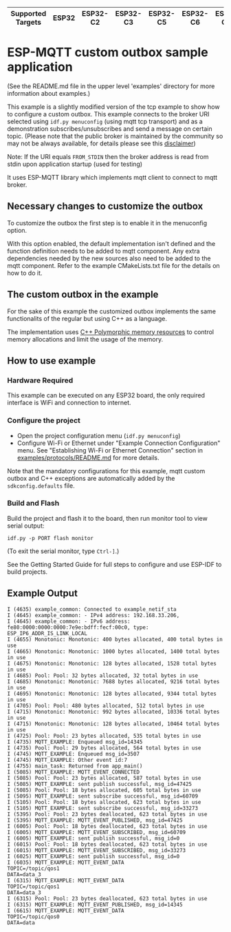 | Supported Targets | ESP32 | ESP32-C2 | ESP32-C3 | ESP32-C5 | ESP32-C6 | ESP32-C61 | ESP32-H2 | ESP32-P4 | ESP32-S2 | ESP32-S3 |
| ----------------- | ----- | -------- | -------- | -------- | -------- | --------- | -------- | -------- | -------- | -------- |

# ESP-MQTT custom outbox sample application 
(See the README.md file in the upper level 'examples' directory for more information about examples.)

This example is a slightly modified version of the tcp example to show how to configure a custom outbox.
This example connects to the broker URI selected using `idf.py menuconfig` (using mqtt tcp transport) and as a demonstration subscribes/unsubscribes and send a message on certain topic.
(Please note that the public broker is maintained by the community so may not be always available, for details please see this [disclaimer](https://iot.eclipse.org/getting-started/#sandboxes))

Note: If the URI equals `FROM_STDIN` then the broker address is read from stdin upon application startup (used for testing)

It uses ESP-MQTT library which implements mqtt client to connect to mqtt broker.

## Necessary changes to customize the outbox

To customize the outbox the first step is to enable it in the menuconfig option. 

With this option enabled, the default implementation isn't defined and the function definition needs to be added to mqtt component. 
Any extra dependencies needed by the new sources also need to be added to the mqtt component. Refer to the example CMakeLists.txt file
for the details on how to do it. 

## The custom outbox in the example

For the sake of this example the customized outbox implements the same functionalits of the regular but using C++ as a language. 

The implementation uses [C++ Polymorphic memory resources]() to control memory allocations and limit the usage of the memory. 

## How to use example

### Hardware Required

This example can be executed on any ESP32 board, the only required interface is WiFi and connection to internet.

### Configure the project

* Open the project configuration menu (`idf.py menuconfig`)
* Configure Wi-Fi or Ethernet under "Example Connection Configuration" menu. See "Establishing Wi-Fi or Ethernet Connection" section in [examples/protocols/README.md](../../README.md) for more details.

Note that the mandatory configurations for this example, mqtt custom outbox and C++ exceptions are automatically added by the `sdkconfig.defaults` file.
### Build and Flash

Build the project and flash it to the board, then run monitor tool to view serial output:

```
idf.py -p PORT flash monitor
```

(To exit the serial monitor, type ``Ctrl-]``.)

See the Getting Started Guide for full steps to configure and use ESP-IDF to build projects.

## Example Output

```
I (4635) example_common: Connected to example_netif_sta
I (4645) example_common: - IPv4 address: 192.168.33.206,
I (4645) example_common: - IPv6 address: fe80:0000:0000:0000:7e9e:bdff:fecf:00c0, type: ESP_IP6_ADDR_IS_LINK_LOCAL
I (4655) Monotonic: Monotonic: 400 bytes allocated, 400 total bytes in use
I (4665) Monotonic: Monotonic: 1000 bytes allocated, 1400 total bytes in use
I (4675) Monotonic: Monotonic: 128 bytes allocated, 1528 total bytes in use
I (4685) Pool: Pool: 32 bytes allocated, 32 total bytes in use
I (4685) Monotonic: Monotonic: 7688 bytes allocated, 9216 total bytes in use
I (4695) Monotonic: Monotonic: 128 bytes allocated, 9344 total bytes in use
I (4705) Pool: Pool: 480 bytes allocated, 512 total bytes in use
I (4715) Monotonic: Monotonic: 992 bytes allocated, 10336 total bytes in use
I (4715) Monotonic: Monotonic: 128 bytes allocated, 10464 total bytes in use
I (4725) Pool: Pool: 23 bytes allocated, 535 total bytes in use
I (4735) MQTT_EXAMPLE: Enqueued msg_id=14345
I (4735) Pool: Pool: 29 bytes allocated, 564 total bytes in use
I (4745) MQTT_EXAMPLE: Enqueued msg_id=3507
I (4745) MQTT_EXAMPLE: Other event id:7
I (4755) main_task: Returned from app_main()
I (5085) MQTT_EXAMPLE: MQTT_EVENT_CONNECTED
I (5085) Pool: Pool: 23 bytes allocated, 587 total bytes in use
I (5085) MQTT_EXAMPLE: sent publish successful, msg_id=47425
I (5085) Pool: Pool: 18 bytes allocated, 605 total bytes in use
I (5095) MQTT_EXAMPLE: sent subscribe successful, msg_id=60709
I (5105) Pool: Pool: 18 bytes allocated, 623 total bytes in use
I (5105) MQTT_EXAMPLE: sent subscribe successful, msg_id=33273
I (5395) Pool: Pool: 23 bytes deallocated, 623 total bytes in use
I (5395) MQTT_EXAMPLE: MQTT_EVENT_PUBLISHED, msg_id=47425
I (6005) Pool: Pool: 18 bytes deallocated, 623 total bytes in use
I (6005) MQTT_EXAMPLE: MQTT_EVENT_SUBSCRIBED, msg_id=60709
I (6005) MQTT_EXAMPLE: sent publish successful, msg_id=0
I (6015) Pool: Pool: 18 bytes deallocated, 623 total bytes in use
I (6015) MQTT_EXAMPLE: MQTT_EVENT_SUBSCRIBED, msg_id=33273
I (6025) MQTT_EXAMPLE: sent publish successful, msg_id=0
I (6035) MQTT_EXAMPLE: MQTT_EVENT_DATA
TOPIC=/topic/qos1
DATA=data_3
I (6315) MQTT_EXAMPLE: MQTT_EVENT_DATA
TOPIC=/topic/qos1
DATA=data_3
I (6315) Pool: Pool: 23 bytes deallocated, 623 total bytes in use
I (6315) MQTT_EXAMPLE: MQTT_EVENT_PUBLISHED, msg_id=14345
I (6615) MQTT_EXAMPLE: MQTT_EVENT_DATA
TOPIC=/topic/qos0
DATA=data
```
